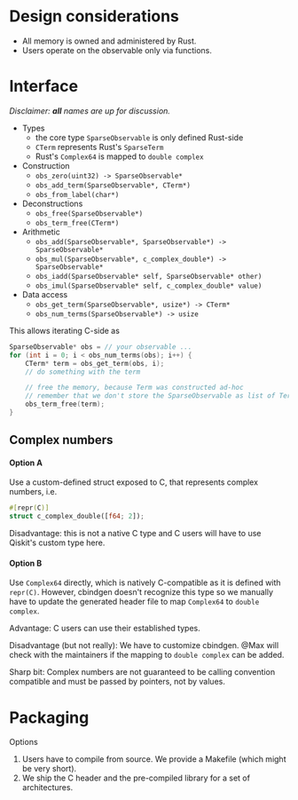 # Design considerations

* All memory is owned and administered by Rust.
* Users operate on the observable only via functions.

# Interface

_Disclaimer: **all** names are up for discussion._

* Types
  * the core type ``SparseObservable`` is only defined Rust-side
  * ``CTerm`` represents Rust's ``SparseTerm``
  * Rust's ``Complex64`` is mapped to ``double complex`` 
* Construction
  * ``obs_zero(uint32) -> SparseObservable*``
  * ``obs_add_term(SparseObservable*, CTerm*)``
  * ``obs_from_label(char*)``
* Deconstructions
  * ``obs_free(SparseObservable*)``
  * ``obs_term_free(CTerm*)`` 
* Arithmetic
  * ``obs_add(SparseObservable*, SparseObservable*) -> SparseObservable*``
  * ``obs_mul(SparseObservable*, c_complex_double*) -> SparseObservable*``
  * ``obs_iadd(SparseObservable* self, SparseObservable* other)``
  * ``obs_imul(SparseObservable* self, c_complex_double* value)``
* Data access
  * ``obs_get_term(SparseObservable*, usize*) -> CTerm*``
  * ``obs_num_terms(SparseObservable*) -> usize`` 

This allows iterating C-side as 
```c
SparseObservable* obs = // your observable ...
for (int i = 0; i < obs_num_terms(obs); i++) {
    CTerm* term = obs_get_term(obs, i);
    // do something with the term

    // free the memory, because Term was constructed ad-hoc
    // remember that we don't store the SparseObservable as list of Terms!
    obs_term_free(term);  
}
```
 
## Complex numbers

#### Option A

Use a custom-defined struct exposed to C, that represents complex numbers, i.e.
```rust
#[repr(C)]
struct c_complex_double([f64; 2]);
```

Disadvantage: this is not a native C type and C users will have to use Qiskit's custom type here.

#### Option B

Use ``Complex64`` directly, which is natively C-compatible as it is defined with ``repr(C)``. However, cbindgen doesn't recognize this type 
so we manually have to update the generated header file to map ``Complex64`` to ``double complex``.

Advantage: C users can use their established types.

Disadvantage (but not really): We have to customize cbindgen. @Max will check with the maintainers if the mapping to ``double complex`` can be added.

Sharp bit: Complex numbers are not guaranteed to be calling convention compatible and must be passed by pointers, not by values.

# Packaging

Options
1. Users have to compile from source. We provide a Makefile (which might be very short).
2. We ship the C header and the pre-compiled library for a set of architectures.
